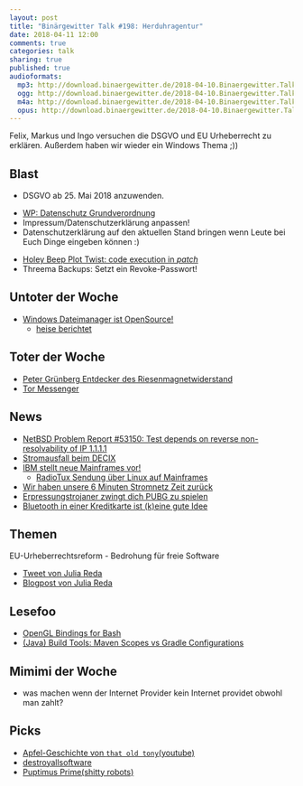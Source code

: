 ```yaml
---
layout: post
title: "Binärgewitter Talk #198: Herduhragentur"
date: 2018-04-11 12:00
comments: true
categories: talk
sharing: true
published: true
audioformats:
  mp3: http://download.binaergewitter.de/2018-04-10.Binaergewitter.Talk.198.mp3
  ogg: http://download.binaergewitter.de/2018-04-10.Binaergewitter.Talk.198.ogg
  m4a: http://download.binaergewitter.de/2018-04-10.Binaergewitter.Talk.198.m4a
  opus: http://download.binaergewitter.de/2018-04-10.Binaergewitter.Talk.198.opus
---
```

Felix, Markus und Ingo versuchen die DSGVO und EU Urheberrecht zu erklären. Außerdem haben wir wieder ein Windows Thema ;))


## Blast
- DSGVO ab 25. Mai 2018 anzuwenden.
 * [WP: Datenschutz Grundverordnung](https://de.wikipedia.org/wiki/Datenschutz-Grundverordnung )
 * Impressum/Datenschutzerklärung anpassen!
 * Datenschutzerklärung auf den aktuellen Stand bringen wenn Leute bei Euch Dinge eingeben können :)
- [Holey Beep Plot Twist: code execution in *patch*]( https://bugs.debian.org/cgi-bin/bugreport.cgi?bug=894667 )
- Threema Backups: Setzt ein Revoke-Passwort!

## Untoter der Woche
- [Windows Dateimanager ist OpenSource!]( https://github.com/Microsoft/winfile )
  * [heise berichtet]( https://www.heise.de/newsticker/meldung/Windows-Der-klassische-Datei-Manager-ist-zurueck-als-Open-Source-4013293.html )

## Toter der Woche
- [Peter Grünberg Entdecker des Riesenmagnetwiderstand]( 
https://www.golem.de/news/nobelpreistraeger-mitentdecker-des-riesenmagnetwiderstands-gestorben-1804-133745.html )
- [Tor Messenger]( https://blog.torproject.org/sunsetting-tor-messenger )

## News
- [NetBSD Problem Report #53150: Test depends on reverse non-resolvability of IP 1.1.1.1]( http://gnats.netbsd.org/53150 )
- [Stromausfall beim DECIX]( https://www.heise.de/newsticker/meldung/DE-CIX-Stromausfall-legte-deutsches-Internet-lahm-4014125.html )
- [IBM stellt neue Mainframes vor!]( http://www.linux-magazin.de/news/ibm-stellt-neue-mainframes-vor/ )
  * [RadioTux Sendung über Linux auf Mainframes]( http://www.radiotux.de/index.php?/archives/540-RadioTux-Sendung-Januar-2009.html )
- [Wir haben unsere 6 Minuten Stromnetz Zeit zurück]( 
https://arstechnica.com/tech-policy/2018/04/european-grid-dispute-resolved-lost-6-minutes-returned-to-oven-clocks/ )
- [Erpressungstrojaner zwingt dich PUBG zu spielen]( 
https://www.heise.de/newsticker/meldung/Erpressungstrojaner-verschluesselt-Daten-bis-das-Opfer-PUBG-spielt-4014246.html?wt_mc=rss.ho.beitrag.atom )
- [Bluetooth in einer Kreditkarte ist (k)eine gute Idee]( https://blog.ice9.us/2018/04/stealing-credit-cards-from-fuze-bluetooth.html )

## Themen

EU-Urheberrechtsreform - Bedrohung für freie Software 
- [Tweet von Julia Reda](https://twitter.com/Senficon/status/982208139423399936 )
- [Blogpost von Julia Reda](https://juliareda.eu/2018/04/freie-software-zensurmaschinen/ )

## Lesefoo
- [OpenGL Bindings for Bash]( https://opensource.com/article/18/4/opengl-bindings-bash ) 
- [(Java) Build Tools: Maven Scopes vs Gradle Configurations]( http://andresalmiray.com/maven-scopes-vs-gradle-configurations/ ) 

## Mimimi der Woche
* was machen wenn der Internet Provider kein Internet providet obwohl man zahlt?

## Picks
- [Apfel-Geschichte von `that old tony`(youtube)]( https://www.youtube.com/watch?v=CE1epUFRgHA&feature=youtu.be&t=1m20s ) 
- [destroyallsoftware](https://www.destroyallsoftware.com/screencasts )
- [Puptimus Prime(shitty robots)]( https://imgur.com/qbptL5s )
